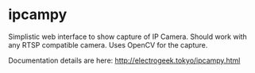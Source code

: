 # ipcampy
Simplistic web interface to show capture of IP Camera. Should work with any RTSP compatible camera.
Uses OpenCV for the capture.

Documentation details are here: http://electrogeek.tokyo/ipcampy.html

